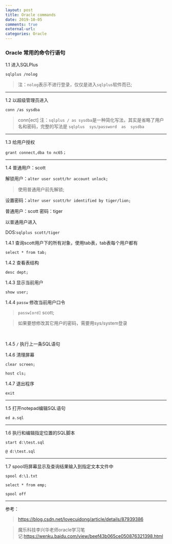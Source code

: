 ```yaml
---
layout: post
title: Oracle commands 
date: 2019-10-05
comments: true
external-url:
categories: Oracle 
---
```


### Oracle 常用的命令行语句

1.1 进入SQLPlus
```
sqlplus /nolog
```
>注：`nolog`表示不进行登录，仅仅是进入`sqlplus`软件而已;

---
1.2 以超级管理员进入
```
conn /as sysdba
```
>conn[ect] 
>注：`sqlplus / as sysdba`是一种简化写法，其实是省略了用户名和密码，完整的写法是 `sqlplus  sys/password  as  sysdba`

---
1.3 给用户授权
```
grant connect,dba to nc65；
```
---
1.4 普通用户：scott

解锁用户：`alter user scott/hr account unlock;`
>使用普通用户前先解锁;

设置密码：`alter user scott/hr identified by tiger/lion;`
 
普通用户：scott
密码：tiger

以普通用户进入

DOS:`sqlplus scott/tiger`

1.4.1 查询scott用户下的所有对象，使用tab表，tab表每个用户都有

`select * from tab;`

1.4.2 查看表结构

`desc dept;`

1.4.3  显示当前用户

`show user;`

1.4.4 `passw` 修改当前用户口令

>`passw[ord]` scott;

>如果要想修改其它用户的密码，需要用sys/system登录

<br>

1.4.5 `/` 执行上一条SQL语句

1.4.6 清理屏幕

`clear screen;`

`host cls;`

1.4.7 退出程序

`exit` 

---
1.5 打开notepad编辑SQL语句

`ed a.sql`

---
1.6 执行和编辑指定位置的SQL脚本

`start d:\test.sql`

`@ d:\test.sql`

---
1.7 spool将屏幕显示及查询结果输入到指定文本文件中
```
spool d:\1.txt

select * from emp;

spool off
```
---
参考：

>https://blog.csdn.net/lovecuidong/article/details/87939386

>魔乐科技李兴华老师oracle学习笔记:https://wenku.baidu.com/view/beef43b065ce050876321398.html